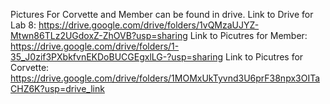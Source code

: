 Pictures For Corvette and Member can be found in drive. 
Link to Drive for Lab 8: https://drive.google.com/drive/folders/1vQMzaUJYZ-Mtwn86TLz2UGdoxZ-ZhOVB?usp=sharing
Link to Picutres for Member: https://drive.google.com/drive/folders/1-35_J0zif3PXbkfvnEKDoBUCGEgxlLG-?usp=sharing
Link to Picutres for Corvette: https://drive.google.com/drive/folders/1MOMxUkTyvnd3U6prF38npx3OITaCHZ6K?usp=drive_link
